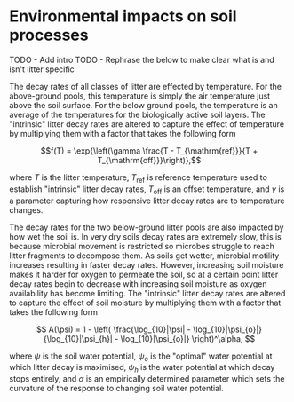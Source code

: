 # Environmental impacts on soil processes

TODO - Add intro
TODO - Rephrase the below to make clear what is and isn't litter specific

The decay rates of all classes of litter are effected by temperature. For the
above-ground pools, this temperature is simply the air temperature just above the soil
surface. For the below ground pools, the temperature is an average of the temperatures
for the biologically active soil layers. The "intrinsic" litter decay rates are altered
to capture the effect of temperature by multiplying them with a factor that takes the
following form

$$f(T) = \exp{\left(\gamma \frac{T - T_{\mathrm{ref}}}{T + T_{\mathrm{off}}}\right)},$$

where $T$ is the litter temperature, $T_\mathrm{ref}$ is reference temperature used to
establish "intrinsic" litter decay rates, $T_\mathrm{off}$ is an offset temperature, and
$\gamma$ is a parameter capturing how responsive litter decay rates are to temperature
changes.

The decay rates for the two below-ground litter pools are also impacted by how wet the
soil is. In very dry soils decay rates are extremely slow, this is because microbial
movement is restricted so microbes struggle to reach litter fragments to decompose them.
As soils get wetter, microbial motility increases resulting in faster decay rates.
However, increasing soil moisture makes it harder for oxygen to permeate the soil, so at
a certain point litter decay rates begin to decrease with increasing soil moisture as
oxygen availability has become limiting. The "intrinsic" litter decay rates are altered
to capture the effect of soil moisture by multiplying them with a factor that takes the
following form

$$
A(\psi) = 1 - \left(
\frac{\log_{10}|\psi| - \log_{10}|\psi_{o}|}
{\log_{10}|\psi_{h}| - \log_{10}|\psi_{o}|}
\right)^\alpha,
$$

where $\psi$ is the soil water potential, $\psi_{o}$ is the "optimal" water potential at
which litter decay is maximised, $\psi_{h}$ is the water potential at which decay stops
entirely, and $\alpha$ is an empirically determined parameter which sets the curvature
of the response to changing soil water potential.
